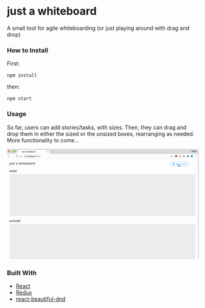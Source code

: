 # just a whiteboard

A small tool for agile whiteboarding (or just playing around with drag and drop)

### How to Install

First:

```
npm install
```

then:

```
npm start
```

### Usage

So far, users can add stories/tasks, with sizes. Then, they can drag and drop them in either the sized or the unsized boxes, rearranging as needed. More functionality to come...

![demo](./public/demo.gif)

### Built With

* [React](https://reactjs.org/)
* [Redux](https://redux.js.org/)
* [react-beautiful-dnd](https://github.com/atlassian/react-beautiful-dnd)
